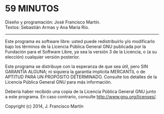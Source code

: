 # 59 MINUTOS

Diseño y programación: José Francisco Martín.  
Textos: Sebastián Armas y Ana María Río.

-------

Este programa es software libre: usted puede redistribuirlo y/o 
modificarlo bajo los términos de la Licencia Pública General GNU 
publicada por la Fundación para el Software Libre, ya sea la versión 
3 de la Licencia, o (a su elección) cualquier versión posterior.

Este programa se distribuye con la esperanza de que sea útil, pero 
SIN GARANTÍA ALGUNA; ni siquiera la garantía implícita MERCANTIL o 
de APTITUD PARA UN PROPÓSITO DETERMINADO. Consulte los detalles de 
la Licencia Pública General GNU para más información.

Debería haber recibido una copia de la Licencia Pública General GNU 
junto a este programa. En caso contrario, consulte
<http://www.gnu.org/licenses/>.

Copyright (c) 2014, J. Francisco Martín
